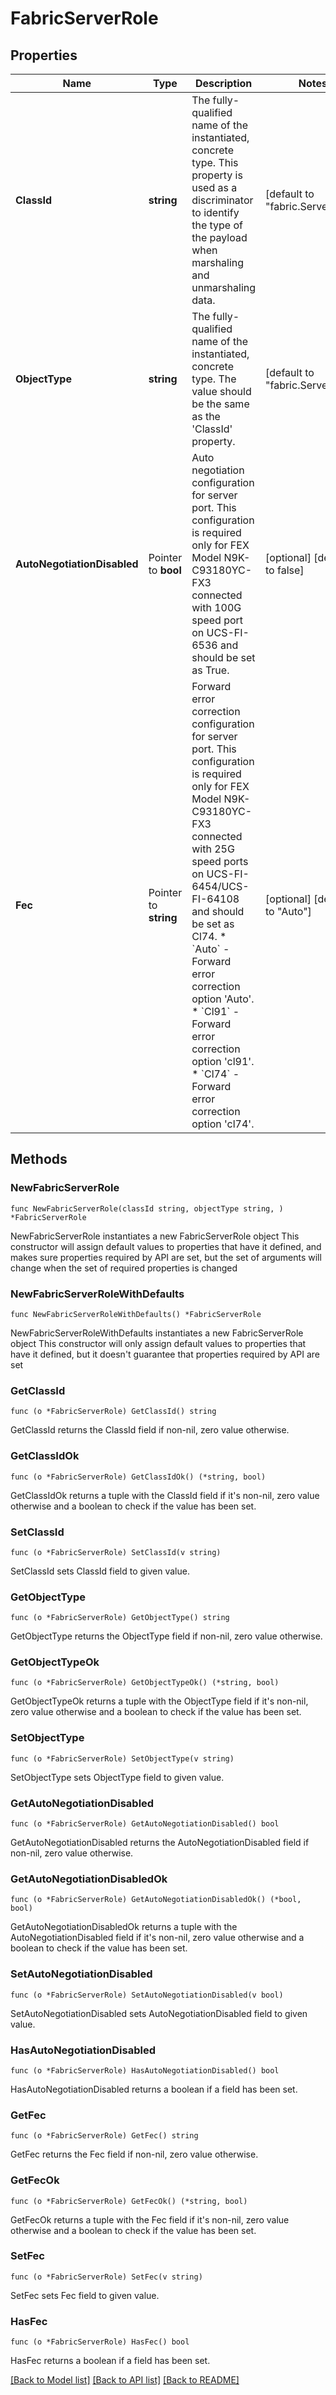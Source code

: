 # FabricServerRole

## Properties

Name | Type | Description | Notes
------------ | ------------- | ------------- | -------------
**ClassId** | **string** | The fully-qualified name of the instantiated, concrete type. This property is used as a discriminator to identify the type of the payload when marshaling and unmarshaling data. | [default to "fabric.ServerRole"]
**ObjectType** | **string** | The fully-qualified name of the instantiated, concrete type. The value should be the same as the &#39;ClassId&#39; property. | [default to "fabric.ServerRole"]
**AutoNegotiationDisabled** | Pointer to **bool** | Auto negotiation configuration for server port. This configuration is required only for FEX Model N9K-C93180YC-FX3 connected with 100G speed port on UCS-FI-6536 and should be set as True. | [optional] [default to false]
**Fec** | Pointer to **string** | Forward error correction configuration for server port. This configuration is required only for FEX Model N9K-C93180YC-FX3 connected with 25G speed ports on UCS-FI-6454/UCS-FI-64108 and should be set as Cl74. * &#x60;Auto&#x60; - Forward error correction option &#39;Auto&#39;. * &#x60;Cl91&#x60; - Forward error correction option &#39;cl91&#39;. * &#x60;Cl74&#x60; - Forward error correction option &#39;cl74&#39;. | [optional] [default to "Auto"]

## Methods

### NewFabricServerRole

`func NewFabricServerRole(classId string, objectType string, ) *FabricServerRole`

NewFabricServerRole instantiates a new FabricServerRole object
This constructor will assign default values to properties that have it defined,
and makes sure properties required by API are set, but the set of arguments
will change when the set of required properties is changed

### NewFabricServerRoleWithDefaults

`func NewFabricServerRoleWithDefaults() *FabricServerRole`

NewFabricServerRoleWithDefaults instantiates a new FabricServerRole object
This constructor will only assign default values to properties that have it defined,
but it doesn't guarantee that properties required by API are set

### GetClassId

`func (o *FabricServerRole) GetClassId() string`

GetClassId returns the ClassId field if non-nil, zero value otherwise.

### GetClassIdOk

`func (o *FabricServerRole) GetClassIdOk() (*string, bool)`

GetClassIdOk returns a tuple with the ClassId field if it's non-nil, zero value otherwise
and a boolean to check if the value has been set.

### SetClassId

`func (o *FabricServerRole) SetClassId(v string)`

SetClassId sets ClassId field to given value.


### GetObjectType

`func (o *FabricServerRole) GetObjectType() string`

GetObjectType returns the ObjectType field if non-nil, zero value otherwise.

### GetObjectTypeOk

`func (o *FabricServerRole) GetObjectTypeOk() (*string, bool)`

GetObjectTypeOk returns a tuple with the ObjectType field if it's non-nil, zero value otherwise
and a boolean to check if the value has been set.

### SetObjectType

`func (o *FabricServerRole) SetObjectType(v string)`

SetObjectType sets ObjectType field to given value.


### GetAutoNegotiationDisabled

`func (o *FabricServerRole) GetAutoNegotiationDisabled() bool`

GetAutoNegotiationDisabled returns the AutoNegotiationDisabled field if non-nil, zero value otherwise.

### GetAutoNegotiationDisabledOk

`func (o *FabricServerRole) GetAutoNegotiationDisabledOk() (*bool, bool)`

GetAutoNegotiationDisabledOk returns a tuple with the AutoNegotiationDisabled field if it's non-nil, zero value otherwise
and a boolean to check if the value has been set.

### SetAutoNegotiationDisabled

`func (o *FabricServerRole) SetAutoNegotiationDisabled(v bool)`

SetAutoNegotiationDisabled sets AutoNegotiationDisabled field to given value.

### HasAutoNegotiationDisabled

`func (o *FabricServerRole) HasAutoNegotiationDisabled() bool`

HasAutoNegotiationDisabled returns a boolean if a field has been set.

### GetFec

`func (o *FabricServerRole) GetFec() string`

GetFec returns the Fec field if non-nil, zero value otherwise.

### GetFecOk

`func (o *FabricServerRole) GetFecOk() (*string, bool)`

GetFecOk returns a tuple with the Fec field if it's non-nil, zero value otherwise
and a boolean to check if the value has been set.

### SetFec

`func (o *FabricServerRole) SetFec(v string)`

SetFec sets Fec field to given value.

### HasFec

`func (o *FabricServerRole) HasFec() bool`

HasFec returns a boolean if a field has been set.


[[Back to Model list]](../README.md#documentation-for-models) [[Back to API list]](../README.md#documentation-for-api-endpoints) [[Back to README]](../README.md)



